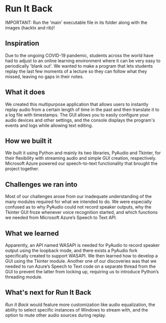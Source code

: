 # Run It Back

IMPORTANT: Run the 'main' executable file in its folder along with the images (hacktx and rib)!

## Inspiration
Due to the ongoing COVID-19 pandemic, students across the world have had to adjust to an online learning environment where it can be very easy to periodically 'blank out'. We wanted to make a program that lets students replay the last few moments of a lecture so they can follow what they missed, leaving no gaps in their notes.

## What it does
We created this multipurpose application that allows users to instantly replay audio from a certain length of time in the past and then translate it to a log file with timestamps. The GUI allows you to easily configure your audio devices and other settings, and the console displays the program's events and logs while allowing text editing.

## How we built it
We built it using Python and mainly its two libraries, PyAudio and Tkinter, for their flexibility with streaming audio and simple GUI creation, respectively. Microsoft Azure powered our speech-to-text functionality that brought the project together.

## Challenges we ran into
Most of our challenges arose from our inadequate understanding of the many modules required for what we intended to do. We were especially confused as to why PyAudio could not record speaker outputs, why the Tkinter GUI froze whenever voice recognition started, and which functions we needed from Microsoft Azure’s Speech to Text API.

## What we learned
Apparently, an API named WASAPI is needed for PyAudio to record speaker output using the loopback mode, and there exists a PyAudio fork specifically created to support WASAPI. We then learned how to develop a GUI using the Tkinter module. Another one of our discoveries was that we needed to run Azure’s Speech to Text code on a separate thread from the GUI to prevent the latter from locking up, requiring us to introduce Python’s threading module.

## What's next for Run It Back
_Run It Back_ would feature more customization like audio equalization, the ability to select specific instances of Windows to stream with, and the option to mute other audio sources during replay.
